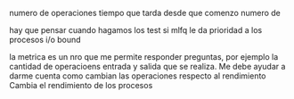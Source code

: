 numero de operaciones
tiempo que tarda desde que comenzo
numero de 

hay que pensar cuando hagamos los test si mlfq le da prioridad a los procesos i/o bound

la metrica es un nro que me permite responder preguntas, por ejemplo la cantidad de operacioens entrada y salida que se realiza. Me debe ayudar a darme cuenta como cambian las operaciones respecto al rendimiento
Cambia el rendimiento de los procesos